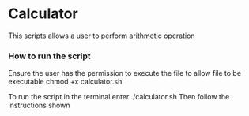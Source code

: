 # Calculator

This scripts allows a user to perform arithmetic operation

### How to run the script
Ensure the user has the permission to execute the file
to allow file to be executable
chmod +x calculator.sh


To run the script
in the terminal enter ./calculator.sh
Then follow the instructions shown